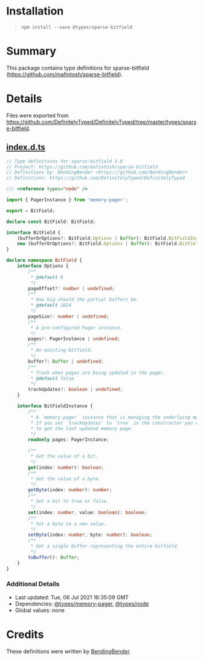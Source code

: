 # Installation
> `npm install --save @types/sparse-bitfield`

# Summary
This package contains type definitions for sparse-bitfield (https://github.com/mafintosh/sparse-bitfield).

# Details
Files were exported from https://github.com/DefinitelyTyped/DefinitelyTyped/tree/master/types/sparse-bitfield.
## [index.d.ts](https://github.com/DefinitelyTyped/DefinitelyTyped/tree/master/types/sparse-bitfield/index.d.ts)
````ts
// Type definitions for sparse-bitfield 3.0
// Project: https://github.com/mafintosh/sparse-bitfield
// Definitions by: BendingBender <https://github.com/BendingBender>
// Definitions: https://github.com/DefinitelyTyped/DefinitelyTyped

/// <reference types="node" />

import { PagerInstance } from 'memory-pager';

export = BitField;

declare const BitField: BitField;

interface BitField {
    (bufferOrOptions?: BitField.Options | Buffer): BitField.BitFieldInstance;
    new (bufferOrOptions?: BitField.Options | Buffer): BitField.BitFieldInstance;
}

declare namespace BitField {
    interface Options {
        /**
         * @default 0
         */
        pageOffset?: number | undefined;
        /**
         * How big should the partial buffers be.
         * @default 1024
         */
        pageSize?: number | undefined;
        /**
         * A pre-configured Pager instance.
         */
        pages?: PagerInstance | undefined;
        /**
         * An existing bitfield.
         */
        buffer?: Buffer | undefined;
        /**
         * Track when pages are being updated in the pager.
         * @default false
         */
        trackUpdates?: boolean | undefined;
    }

    interface BitFieldInstance {
        /**
         * A `memory-pager` instance that is managing the underlying memory.
         * If you set `trackUpdates` to `true` in the constructor you can use `.lastUpdate()` on this instance
         * to get the last updated memory page.
         */
        readonly pages: PagerInstance;

        /**
         * Get the value of a bit.
         */
        get(index: number): boolean;
        /**
         * Get the value of a byte.
         */
        getByte(index: number): number;
        /**
         * Set a bit to true or false.
         */
        set(index: number, value: boolean): boolean;
        /**
         * Set a byte to a new value.
         */
        setByte(index: number, byte: number): boolean;
        /**
         * Get a single buffer representing the entire bitfield.
         */
        toBuffer(): Buffer;
    }
}

````

### Additional Details
 * Last updated: Tue, 06 Jul 2021 16:35:09 GMT
 * Dependencies: [@types/memory-pager](https://npmjs.com/package/@types/memory-pager), [@types/node](https://npmjs.com/package/@types/node)
 * Global values: none

# Credits
These definitions were written by [BendingBender](https://github.com/BendingBender).
